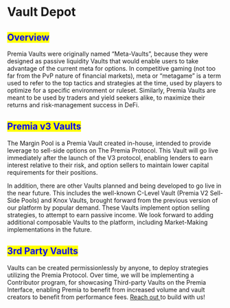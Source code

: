 # Vault Depot

## <mark style="color:blue;">Overview</mark>

Premia Vaults were originally named “Meta-Vaults”, because they were designed as passive liquidity Vaults that would enable users to take advantage of the current meta for options. In competitive gaming (not too far from the PvP nature of financial markets), meta or “metagame” is a term used to refer to the top tactics and strategies at the time, used by players to optimize for a specific environment or ruleset. Similarly, Premia Vaults are meant to be used by traders and yield seekers alike, to maximize their returns and risk-management success in DeFi.

## <mark style="color:blue;">Premia v3 Vaults</mark>

The Margin Pool is a Premia Vault created in-house, intended to provide leverage to sell-side options on The Premia Protocol. This Vault will go live immediately after the launch of the V3 protocol, enabling lenders to earn interest relative to their risk, and option sellers to maintain lower capital requirements for their positions.

In addition, there are other Vaults planned and being developed to go live in the near future. This includes the well-known C-Level Vault (Premia V2 Sell-Side Pools) and Knox Vaults, brought forward from the previous version of our platform by popular demand. These Vaults implement option selling strategies, to attempt to earn passive income. We look forward to adding additional composable Vaults to the platform, including Market-Making implementations in the future.

## <mark style="color:blue;">3rd Party Vaults</mark>

Vaults can be created permissionlessly by anyone, to deploy strategies utilizing the Premia Protocol. Over time, we will be implementing a Contributor program, for showcasing Third-party Vaults on the Premia Interface, enabling Premia to benefit from increased volume and vault creators to benefit from performance fees. [Reach out ](broken-reference)to build with us!
